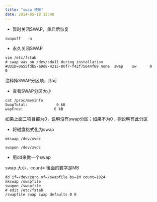```yaml
---
title: "swap 使用"
date: 2014-05-18 15:48
---
```


* 暂时关闭SWAP，重启后恢复

```
swapoff   -a
```


* 永久关闭SWAP
```
vim /etc/fstab
# swap was on /dev/sda11 during installation
#UUID=0a55fdb5-a9d8-4215-80f7-f42f75644f69 none  swap    sw      0       0
```
注释掉SWAP分区项，即可



* 查看SWAP分区大小

```
cat /proc/meminfo
SwapTotal:             0 kB
wapFree:              0 kB
```
如果上面二项目都为0，说明没有swap分区；如果不为0，则说明有此分区

* 将磁盘格式化为swap

```
mkswap /dev/xvdc

swapon /dev/xvdc
```

* 用dd来做一个swap

swap 大小，count= 後面的數字是MB

```
dd if=/dev/zero of=/swapfile bs=1M count=1024
mkswap /swapfile
swapon /swapfile
# edit /etc/fstab
/swapfile swap swap defaults 0 0
```

